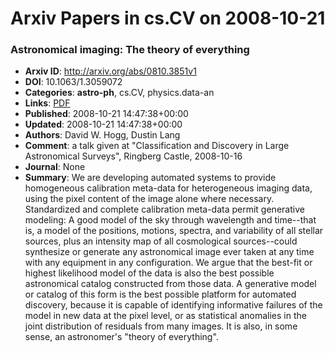 # Arxiv Papers in cs.CV on 2008-10-21
### Astronomical imaging: The theory of everything
- **Arxiv ID**: http://arxiv.org/abs/0810.3851v1
- **DOI**: 10.1063/1.3059072
- **Categories**: **astro-ph**, cs.CV, physics.data-an
- **Links**: [PDF](http://arxiv.org/pdf/0810.3851v1)
- **Published**: 2008-10-21 14:47:38+00:00
- **Updated**: 2008-10-21 14:47:38+00:00
- **Authors**: David W. Hogg, Dustin Lang
- **Comment**: a talk given at "Classification and Discovery in Large Astronomical
  Surveys", Ringberg Castle, 2008-10-16
- **Journal**: None
- **Summary**: We are developing automated systems to provide homogeneous calibration meta-data for heterogeneous imaging data, using the pixel content of the image alone where necessary. Standardized and complete calibration meta-data permit generative modeling: A good model of the sky through wavelength and time--that is, a model of the positions, motions, spectra, and variability of all stellar sources, plus an intensity map of all cosmological sources--could synthesize or generate any astronomical image ever taken at any time with any equipment in any configuration. We argue that the best-fit or highest likelihood model of the data is also the best possible astronomical catalog constructed from those data. A generative model or catalog of this form is the best possible platform for automated discovery, because it is capable of identifying informative failures of the model in new data at the pixel level, or as statistical anomalies in the joint distribution of residuals from many images. It is also, in some sense, an astronomer's "theory of everything".



